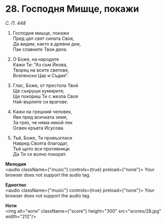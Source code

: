 # 28. Господня Мишце, покажи

_С. П. 448_

1. Господня мишце, покажи  
Пред цял свят силата Своя,  
Да видим, както в древни дни,  
Пак славните Твои дела.  

2. О Боже, на народите  
Кажи Ти: "Аз съм Йеова,  
Творец на всите светове,  
Вселенски Цар и Съдия".  

3. Глас, Боже, от престола Твой  
Ще съкруши кумирите;  
Ще покориш Ти с жезла Своя  
Най-върлите си врагове.  

4. Кажи на грешний человек,  
Яви пред всичката земя,  
За грях, че няма никой лек  
Освен кръвта Исусова.  

5. Тъй, Боже, Ти провъзгласи  
Навред Своята благодат,  
Тъй щото вси противници  
Да Ти се волно покорят.

**Мелодия**  
<audio className={"music"} controls={true} preload={"none"}>
    <source src="mp3/28.mp3" type="audio/mpeg"/>
    Your browser does not support the audio tag.
</audio>

**Едноглас**  
<audio className={"music"} controls={true} preload={"none"}>
    <source src="transp/28.mp3" type="audio/mpeg"/>
    Your browser does not support the audio tag.
</audio>

**Ноти**  
<img alt="ноти" className={"score"} height="300" src="scores/28.jpg" width="212"/>
